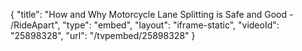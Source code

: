 {
    "title": "How and Why Motorcycle Lane Splitting is Safe and Good - \/RideApart",
    "type": "embed",
    "layout": "iframe-static",
    "videoId": "25898328",
    "url": "\/tvpembed\/25898328"
}